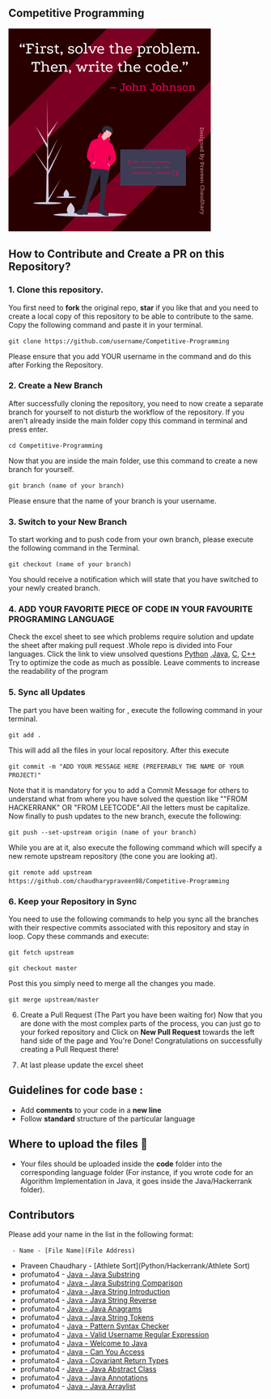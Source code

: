 ## **Competitive Programming**

<img src="Github%20CP.png"  alt="coding" height="400"/>



## How to Contribute and Create a PR on this Repository?
### 1. Clone this repository.
You first need to **fork** the original repo, **star** if you like that and you need to create a local copy of this repository to be able to contribute to the same. Copy the following command and paste it in your terminal.

`git clone https://github.com/username/Competitive-Programming`


Please ensure that you add YOUR username in the command and do this after Forking the Repository.

### 2. Create a New Branch
After successfully cloning the repository, you need to now create a separate branch for yourself to not disturb the workflow of the repository. If you aren't already inside the main folder copy this command in terminal and press enter.

`cd Competitive-Programming`

Now that you are inside the main folder, use this command to create a new branch for yourself.

`git branch (name of your branch)`

Please ensure that the name of your branch is your username.

### 3. Switch to your New Branch
To start working and to push code from your own branch, please execute the following command in the Terminal.

`git checkout (name of your branch)`

You should receive a notification which will state that you have switched to your newly created branch.

### 4. ADD YOUR FAVORITE PIECE OF CODE IN YOUR FAVOURITE PROGRAMING LANGUAGE
Check the excel sheet to see which problems require solution and update the sheet after making pull request .Whole repo is divided into Four languages. Click the link to view unsolved questions
[Python](https://docs.google.com/spreadsheets/d/1j2M45lmeV6dykp_-xMDf91_6bDhYFeVXwVlgs7CBUxo/edit#gid=2133262884) ,[Java](https://docs.google.com/spreadsheets/d/1j2M45lmeV6dykp_-xMDf91_6bDhYFeVXwVlgs7CBUxo/edit#gid=1055454945), [C](https://docs.google.com/spreadsheets/d/1j2M45lmeV6dykp_-xMDf91_6bDhYFeVXwVlgs7CBUxo/edit#gid=1394665650), [C++](https://docs.google.com/spreadsheets/d/1j2M45lmeV6dykp_-xMDf91_6bDhYFeVXwVlgs7CBUxo/edit#gid=0) Try to optimize the code as much as possible. Leave comments to increase the readability of the program

### 5. Sync all Updates
The part you have been waiting for , execute the following command in your terminal.

`git add .`

This will add all the files in your local repository. After this execute

`git commit -m "ADD YOUR MESSAGE HERE (PREFERABLY THE NAME OF YOUR PROJECT)"`

Note that it is mandatory for you to add a Commit Message for others to understand what from where you have solved the question like ""FROM HACKERRANK" OR "FROM LEETCODE".All the letters must be capitalize. Now finally to push updates to the new branch, execute the following:

`git push --set-upstream origin (name of your branch)`

While you are at it, also execute the following command which will specify a new remote upstream repository (the cone you are looking at).

`git remote add upstream https://github.com/chaudharypraveen98/Competitive-Programming`

### 6. Keep your Repository in Sync
You need to use the following commands to help you sync all the branches with their respective commits associated with this repository and stay in loop. Copy these commands and execute:

`git fetch upstream`

`git checkout master`

Post this you simply need to merge all the changes you made.

`git merge upstream/master`

6. Create a Pull Request (The Part you have been waiting for)
Now that you are done with the most complex parts of the process, you can just go to your forked repository and Click on **New Pull Request** towards the left hand side of the page and You're Done!
Congratulations on successfully creating a Pull Request there!

7. At last please update the excel sheet

## Guidelines for code base :
* Add **comments** to your code in a **new line**
* Follow **standard** structure of the particular language

## Where to upload the files 📂

* Your files should be uploaded inside the **code** folder into the corresponding language folder (For instance, if you wrote code for an Algorithm Implementation in Java, it goes inside the Java/Hackerrank folder).

## Contributors
Please add your name in the list in the following format:

` - Name - [File Name](File Address)`
- Praveen Chaudhary - [Athlete Sort](Python/Hackerrank/Athlete Sort)
- profumato4 - [Java - Java Substring](Java/Hackerrank/Java%20Substring)
- profumato4 - [Java - Java Substring Comparison](Java/Hackerrank/Java%20Substring%20Comparisons)
- profumato4 - [Java - Java String Introduction](Java/Hackerrank/Java%20Strings%20Introduction)
- profumato4 - [Java - Java String Reverse](Java/Hackerrank/Java%20String%20Reverse)
- profumato4 - [Java - Java Anagrams](Java/Hackerrank/Java%20Anagrams)
- profumato4 - [Java - Java String Tokens](Java/Hackerrank/Java%20String%20Tokens)
- profumato4 - [Java - Pattern Syntax Checker](Java/Hackerrank/Pattern%20Syntax%20Checker)
- profumato4 - [Java - Valid Username Regular Expression](Java/Hackerrank/Valid%20Username%20Regular%20Expression)
- profumato4 - [Java - Welcome to Java](Java/Hackerrank/Welcome%20to%20Java)
- profumato4 - [Java - Can You Access](Java/Hackerrank/Can%20You%20Access)
- profumato4 - [Java - Covariant Return Types](Java/Hackerrank/Covariant%20Return%20Types)
- profumato4 - [Java - Java Abstract Class](Java/Hackerrank/Java%20Abstract%20Class)
- profumato4 - [Java - Java Annotations](Java/Hackerrank/Java%20Annotations)
- profumato4 - [Java - Java Arraylist](Java/Hackerrank/Java%20Arraylist)
